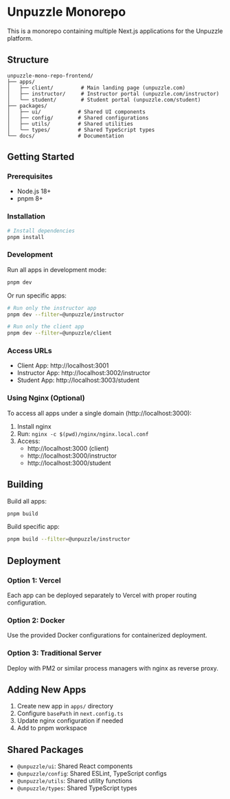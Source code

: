 # Unpuzzle Monorepo

This is a monorepo containing multiple Next.js applications for the Unpuzzle platform.

## Structure

```
unpuzzle-mono-repo-frontend/
├── apps/
│   ├── client/         # Main landing page (unpuzzle.com)
│   ├── instructor/     # Instructor portal (unpuzzle.com/instructor)
│   └── student/        # Student portal (unpuzzle.com/student)
├── packages/
│   ├── ui/            # Shared UI components
│   ├── config/        # Shared configurations
│   ├── utils/         # Shared utilities
│   └── types/         # Shared TypeScript types
└── docs/              # Documentation
```

## Getting Started

### Prerequisites

- Node.js 18+
- pnpm 8+

### Installation

```bash
# Install dependencies
pnpm install
```

### Development

Run all apps in development mode:

```bash
pnpm dev
```

Or run specific apps:

```bash
# Run only the instructor app
pnpm dev --filter=@unpuzzle/instructor

# Run only the client app
pnpm dev --filter=@unpuzzle/client
```

### Access URLs

- Client App: http://localhost:3001
- Instructor App: http://localhost:3002/instructor
- Student App: http://localhost:3003/student

### Using Nginx (Optional)

To access all apps under a single domain (http://localhost:3000):

1. Install nginx
2. Run: `nginx -c $(pwd)/nginx/nginx.local.conf`
3. Access:
   - http://localhost:3000 (client)
   - http://localhost:3000/instructor
   - http://localhost:3000/student

## Building

Build all apps:

```bash
pnpm build
```

Build specific app:

```bash
pnpm build --filter=@unpuzzle/instructor
```

## Deployment

### Option 1: Vercel

Each app can be deployed separately to Vercel with proper routing configuration.

### Option 2: Docker

Use the provided Docker configurations for containerized deployment.

### Option 3: Traditional Server

Deploy with PM2 or similar process managers with nginx as reverse proxy.

## Adding New Apps

1. Create new app in `apps/` directory
2. Configure `basePath` in `next.config.ts`
3. Update nginx configuration if needed
4. Add to pnpm workspace

## Shared Packages

- `@unpuzzle/ui`: Shared React components
- `@unpuzzle/config`: Shared ESLint, TypeScript configs
- `@unpuzzle/utils`: Shared utility functions
- `@unpuzzle/types`: Shared TypeScript types